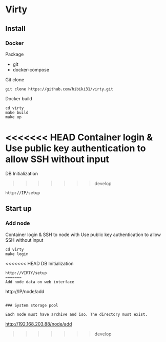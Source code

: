 # Virty

## Install

### Docker

Package

- git
- docker-compose

Git clone

```
git clone https://github.com/hibiki31/virty.git
```

Docker build

```
cd virty
make build
make up
```

<<<<<<< HEAD
Container login & Use public key authentication to allow SSH without input
=======
DB Initialization
>>>>>>> develop

```
http://IP/setup
```

## Start up

### Add node

Container login & SSH to node with Use public key authentication to allow SSH without input

```
cd virty
make login
```

<<<<<<< HEAD
DB Initialization

```
http://VIRTY/setup
=======
Add node data on web interface

```
http://IP/node/add
```

### System storage pool

Each node must have archive and iso. The directory must exist.

```
http://192.168.203.88/node/add
>>>>>>> develop
```

